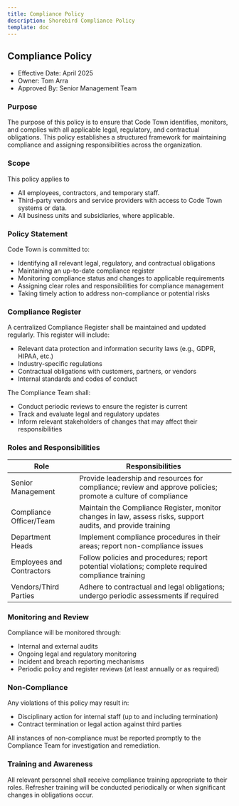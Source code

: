 ```yaml
---
title: Compliance Policy
description: Shorebird Compliance Policy
template: doc
---
```


## Compliance Policy

- Effective Date: April 2025
- Owner: Tom Arra
- Approved By: Senior Management Team

### Purpose

The purpose of this policy is to ensure that Code Town identifies, monitors, and
complies with all applicable legal, regulatory, and contractual obligations.
This policy establishes a structured framework for maintaining compliance and
assigning responsibilities across the organization.

### Scope

This policy applies to

- All employees, contractors, and temporary staff.
- Third-party vendors and service providers with access to Code Town systems or
  data.
- All business units and subsidiaries, where applicable.

### Policy Statement

Code Town is committed to:

- Identifying all relevant legal, regulatory, and contractual obligations
- Maintaining an up-to-date compliance register
- Monitoring compliance status and changes to applicable requirements
- Assigning clear roles and responsibilities for compliance management
- Taking timely action to address non-compliance or potential risks

### Compliance Register

A centralized Compliance Register shall be maintained and updated regularly.
This register will include:

- Relevant data protection and information security laws (e.g., GDPR, HIPAA,
  etc.)
- Industry-specific regulations
- Contractual obligations with customers, partners, or vendors
- Internal standards and codes of conduct

The Compliance Team shall:

- Conduct periodic reviews to ensure the register is current
- Track and evaluate legal and regulatory updates
- Inform relevant stakeholders of changes that may affect their responsibilities

### Roles and Responsibilities

| Role                      | Responsibilities                                                                                              |
| ------------------------- | ------------------------------------------------------------------------------------------------------------- |
| Senior Management         | Provide leadership and resources for compliance; review and approve policies; promote a culture of compliance |
| Compliance Officer/Team   | Maintain the Compliance Register, monitor changes in law, assess risks, support audits, and provide training  |
| Department Heads          | Implement compliance procedures in their areas; report non-compliance issues                                  |
| Employees and Contractors | Follow policies and procedures; report potential violations; complete required compliance training            |
| Vendors/Third Parties     | Adhere to contractual and legal obligations; undergo periodic assessments if required                         |

### Monitoring and Review

Compliance will be monitored through:

- Internal and external audits
- Ongoing legal and regulatory monitoring
- Incident and breach reporting mechanisms
- Periodic policy and register reviews (at least annually or as required)

### Non-Compliance

Any violations of this policy may result in:

- Disciplinary action for internal staff (up to and including termination)
- Contract termination or legal action against third parties

All instances of non-compliance must be reported promptly to the Compliance Team
for investigation and remediation.

### Training and Awareness

All relevant personnel shall receive compliance training appropriate to their
roles. Refresher training will be conducted periodically or when significant
changes in obligations occur.
